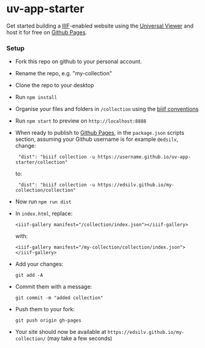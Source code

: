 # uv-app-starter

Get started building a [IIIF](http://iiif.io)-enabled website using the [Universal Viewer](http://universalviewer.io) and host it for free on [Github Pages](https://pages.github.com/).

### Setup

 - Fork this repo on github to your personal account.

 - Rename the repo, e.g. "my-collection"

 - Clone the repo to your desktop

 - Run `npm install`

 - Organise your files and folders in `/collection` using the [biiif conventions](https://github.com/edsilv/biiif/#examples)

 - Run `npm start` to preview on `http://localhost:8888`

 - When ready to publish to [Github Pages](https://pages.github.com/), in the `package.json` scripts section, assuming your Github username is for example `@edsilv`, change:

    ```
     "dist": "biiif collection -u https://username.github.io/uv-app-starter/collection"
    ```

    to:

    ```
     "dist": "biiif collection -u https://edsilv.github.io/my-collection/collection"
    ```

- Now run `npm run dist`

- In `index.html`, replace:

    ```
    <iiif-gallery manifest="/collection/index.json"></iiif-gallery>
    ```

    with: 

    ```
    <iiif-gallery manifest="/my-collection/collection/index.json"></iiif-gallery>
    ```

- Add your changes:

    `git add -A`
    
- Commit them with a message:
    
    `git commit -m "added collection"`
    
- Push them to your fork:
    
    `git push origin gh-pages`

- Your site should now be available at `https://edsilv.github.io/my-collection/` (may take a few seconds)

